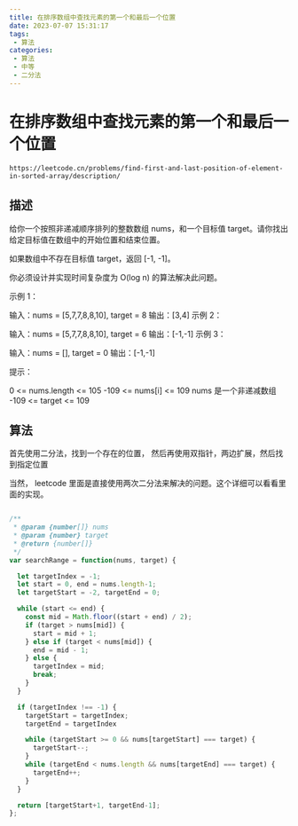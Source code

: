 ```yaml
---
title: 在排序数组中查找元素的第一个和最后一个位置
date: 2023-07-07 15:31:17
tags:
 - 算法
categories:
 - 算法
 - 中等
 - 二分法
---
```


# 在排序数组中查找元素的第一个和最后一个位置

```
https://leetcode.cn/problems/find-first-and-last-position-of-element-in-sorted-array/description/
```

## 描述

给你一个按照非递减顺序排列的整数数组 nums，和一个目标值 target。请你找出给定目标值在数组中的开始位置和结束位置。

如果数组中不存在目标值 target，返回 [-1, -1]。

你必须设计并实现时间复杂度为 O(log n) 的算法解决此问题。

 

示例 1：

输入：nums = [5,7,7,8,8,10], target = 8
输出：[3,4]
示例 2：

输入：nums = [5,7,7,8,8,10], target = 6
输出：[-1,-1]
示例 3：

输入：nums = [], target = 0
输出：[-1,-1]
 

提示：

0 <= nums.length <= 105
-109 <= nums[i] <= 109
nums 是一个非递减数组
-109 <= target <= 109

## 算法

首先使用二分法，找到一个存在的位置，
然后再使用双指针，两边扩展，然后找到指定位置

当然， leetcode 里面是直接使用两次二分法来解决的问题。这个详细可以看看里面的实现。

```JavaScript

/**
 * @param {number[]} nums
 * @param {number} target
 * @return {number[]}
 */
var searchRange = function(nums, target) {

  let targetIndex = -1;
  let start = 0, end = nums.length-1;
  let targetStart = -2, targetEnd = 0;

  while (start <= end) {
    const mid = Math.floor((start + end) / 2);
    if (target > nums[mid]) {
      start = mid + 1;
    } else if (target < nums[mid]) {
      end = mid - 1;
    } else {
      targetIndex = mid;
      break;
    }
  }

  if (targetIndex !== -1) {
    targetStart = targetIndex;
    targetEnd = targetIndex

    while (targetStart >= 0 && nums[targetStart] === target) {
      targetStart--;
    }
    while (targetEnd < nums.length && nums[targetEnd] === target) {
      targetEnd++;
    }
  }

  return [targetStart+1, targetEnd-1];
};


```